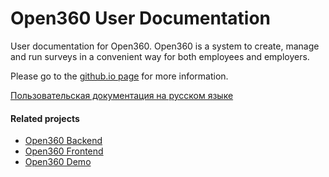 # Open360 User Documentation

User documentation for Open360. Open360 is a system to create, manage and run surveys in a convenient way for both employees and employers.

Please go to the [github.io page](https://o360.github.io/) for more information.

[Пользовательская документация на русском языке](ru/user-guide.md)

#### Related projects

* [Open360 Backend](https://github.com/o360/backend)
* [Open360 Frontend](https://github.com/o360/frontend)
* [Open360 Demo](https://github.com/o360/demo)

